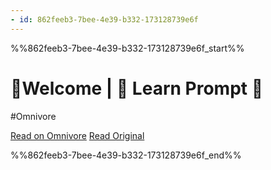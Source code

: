 ```yaml
---
- id: 862feeb3-7bee-4e39-b332-173128739e6f
---
```


%%862feeb3-7bee-4e39-b332-173128739e6f_start%%
# 👋Welcome | 🎉 Learn Prompt 🎉
#Omnivore

[Read on Omnivore](https://omnivore.app/me/welcome-learn-prompt-18b04d18b55)
[Read Original](https://www.learnprompt.pro/docs/intro)


%%862feeb3-7bee-4e39-b332-173128739e6f_end%%